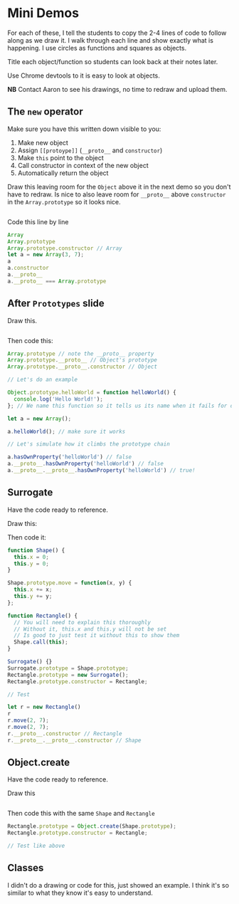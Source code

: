 # Mini Demos

For each of these, I tell the students to copy the 2-4 lines of code to follow
along as we draw it. I walk through each line and show exactly what is
happening. I use circles as functions and squares as objects.

Title each object/function so students can look back at their notes later.

Use Chrome devtools to it is easy to look at objects.

**NB** Contact Aaron to see his drawings, no time to redraw and upload them.

## The `new` operator

Make sure you have this written down visible to you:

1. Make new object
2. Assign `[[protoype]]` (`__proto__` and `constructor`)
3. Make `this` point to the object
4. Call constructor in context of the new object
5. Automatically return the object

Draw this leaving room for the `Object` above it in the next demo so you don't
have to redraw. Is nice to also leave room for `__proto__` above `constructor`
in the `Array.prototype` so it looks nice.

![]()

Code this line by line
```js
Array
Array.prototype
Array.prototype.constructor // Array
let a = new Array(3, 7);
a
a.constructor
a.__proto__
a.__proto__ === Array.prototype
```

## After `Prototypes` slide

Draw this.

![]()

Then code this:

```js
Array.prototype // note the __proto__ property
Array.prototype.__proto__ // Object's prototype
Array.prototype.__proto__.constructor // Object

// Let's do an example

Object.prototype.helloWorld = function helloWorld() { 
  console.log('Hello World!');
}; // We name this function so it tells us its name when it fails for debugging

let a = new Array();

a.helloWorld(); // make sure it works

// Let's simulate how it climbs the prototype chain

a.hasOwnProperty('helloWorld') // false
a.__proto__.hasOwnProperty('helloWorld') // false 
a.__proto__.__proto__.hasOwnProperty('helloWorld') // true!
```

## Surrogate

Have the code ready to reference.

Draw this:
![]()

Then code it:

```js
function Shape() {
  this.x = 0;
  this.y = 0;
}

Shape.prototype.move = function(x, y) {
  this.x += x;
  this.y += y;
};

function Rectangle() {
  // You will need to explain this thoroughly
  // Without it, this.x and this.y will not be set
  // Is good to just test it without this to show them
  Shape.call(this); 
}

Surrogate() {}
Surrogate.prototype = Shape.prototype;
Rectangle.prototype = new Surrogate();
Rectangle.prototype.constructor = Rectangle;

// Test

let r = new Rectangle()
r
r.move(2, 7);
r.move(2, 7);
r.__proto__.constructor // Rectangle
r.__proto__.__proto__.constructor // Shape
```

## Object.create

Have the code ready to reference.

Draw this

![]()

Then code this with the same `Shape` and `Rectangle`
```js
Rectangle.prototype = Object.create(Shape.prototype);
Rectangle.prototype.constructor = Rectangle;

// Test like above
```

## Classes

I didn't do a drawing or code for this, just showed an example.
I think it's so similar to what they know it's easy to understand.

